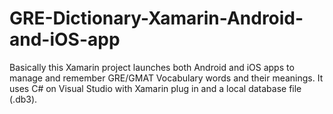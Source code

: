 # GRE-Dictionary-Xamarin-Android-and-iOS-app
Basically this Xamarin project launches both Android and iOS apps to manage and remember GRE/GMAT Vocabulary words and their meanings. It uses C# on Visual Studio with Xamarin plug in and a local database file (.db3).

